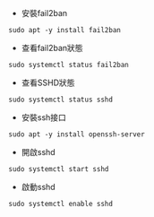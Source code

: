 - 安裝fail2ban  
```
sudo apt -y install fail2ban  
```
- 查看fail2ban狀態  
```
sudo systemctl status fail2ban  
```
- 查看SSHD狀態  
```
sudo systemctl status sshd  
```
- 安裝ssh接口  
```
sudo apt -y install openssh-server  
```
- 開啟sshd  
```
sudo systemctl start sshd  
```
- 啟動sshd    
```
sudo systemctl enable sshd  
```
